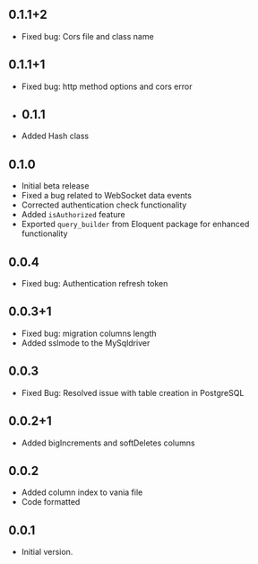 ## 0.1.1+2

- Fixed bug: Cors file and class name

## 0.1.1+1

- Fixed bug: http method options and cors error

- ## 0.1.1

- Added Hash class

## 0.1.0

- Initial beta release
- Fixed a bug related to WebSocket data events
- Corrected authentication check functionality
- Added `isAuthorized` feature
- Exported `query_builder` from Eloquent package for enhanced functionality

## 0.0.4

- Fixed bug: Authentication refresh token

## 0.0.3+1

- Fixed bug: migration columns length
- Added sslmode to the MySqldriver

## 0.0.3

- Fixed Bug: Resolved issue with table creation in PostgreSQL

## 0.0.2+1

- Added bigIncrements and  softDeletes columns

## 0.0.2

- Added column index to vania file
- Code formatted

## 0.0.1

- Initial version.
